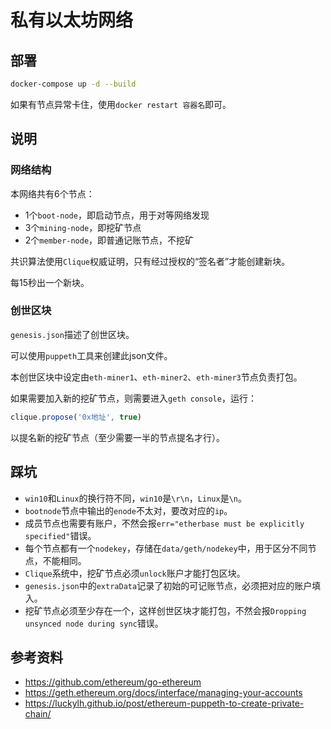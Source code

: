 # 私有以太坊网络

## 部署

```sh
docker-compose up -d --build
```

如果有节点异常卡住，使用`docker restart 容器名`即可。

## 说明

### 网络结构

本网络共有6个节点：

- 1个`boot-node`，即启动节点，用于对等网络发现
- 3个`mining-node`，即挖矿节点
- 2个`member-node`，即普通记账节点，不挖矿

共识算法使用`Clique`权威证明，只有经过授权的“签名者”才能创建新块。

每15秒出一个新块。

### 创世区块

`genesis.json`描述了创世区块。

可以使用`puppeth`工具来创建此json文件。

本创世区块中设定由`eth-miner1`、`eth-miner2`、`eth-miner3`节点负责打包。

如果需要加入新的挖矿节点，则需要进入`geth console`，运行：

```js
clique.propose('0x地址', true)
```

以提名新的挖矿节点（至少需要一半的节点提名才行）。

## 踩坑

- `win10`和`Linux`的换行符不同，`win10`是`\r\n`，`Linux`是`\n`。
- `bootnode`节点中输出的`enode`不太对，要改对应的`ip`。
- 成员节点也需要有账户，不然会报`err="etherbase must be explicitly specified"`错误。
- 每个节点都有一个`nodekey`，存储在`data/geth/nodekey`中，用于区分不同节点，不能相同。
- `Clique`系统中，挖矿节点必须`unlock`账户才能打包区块。
- `genesis.json`中的`extraData`记录了初始的可记账节点，必须把对应的账户填入。
- 挖矿节点必须至少存在一个，这样创世区块才能打包，不然会报`Dropping unsynced node during sync`错误。

## 参考资料

- https://github.com/ethereum/go-ethereum
- https://geth.ethereum.org/docs/interface/managing-your-accounts
- https://luckylh.github.io/post/ethereum-puppeth-to-create-private-chain/

